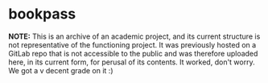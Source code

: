 # bookpass
__NOTE:__ This is an archive of an academic project, and its current structure is not representative of the functioning project. It was previously hosted on a GitLab repo that is not accessible to the public and was therefore uploaded here, in its current form, for perusal of its contents. It worked, don't worry. We got a v decent grade on it :)

